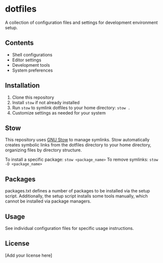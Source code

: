 # dotfiles

A collection of configuration files and settings for development environment setup.

## Contents

- Shell configurations
- Editor settings
- Development tools
- System preferences

## Installation

1. Clone this repository
2. Install `stow` if not already installed
3. Run `stow` to symlink dotfiles to your home directory: `stow .`
4. Customize settings as needed for your system

## Stow

This repository uses [GNU Stow](https://www.gnu.org/software/stow/) to manage symlinks. Stow automatically creates symbolic links from the dotfiles directory to your home directory, organizing files by directory structure.

To install a specific package: `stow <package_name>`
To remove symlinks: `stow -D <package_name>`

## Packages

packages.txt defines a number of packages to be installed via the setup script. 
Additionally, the setup script installs some tools manually, which cannot be installed via package managers.

## Usage

See individual configuration files for specific usage instructions.

## License

[Add your license here]
